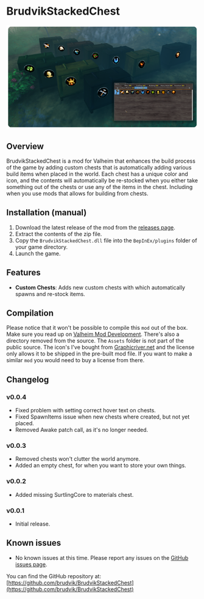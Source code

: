 # BrudvikStackedChest

![Display of the mod in use](https://raw.githubusercontent.com/brudvik/BrudvikStackedChest/refs/heads/master/mod-example-chests.png)

## Overview

BrudvikStackedChest is a mod for Valheim that enhances the build process of the game by adding custom chests that is automatically adding various build items when placed
in the world. Each chest has a unique color and icon, and the contents will automatically be re-stocked when you either take something out of the chests
or use any of the items in the chest. Including when you use mods that allows for building from chests.

## Installation (manual)

1. Download the latest release of the mod from the [releases page](https://github.com/brudvik/BrudvikStackedChest/releases).
2. Extract the contents of the zip file.
3. Copy the `BrudvikStackedChest.dll` file into the `BepInEx/plugins` folder of your game directory.
4. Launch the game.

## Features

- **Custom Chests**: Adds new custom chests with which automatically spawns and re-stock items.

## Compilation

Please notice that it won't be possible to compile this `mod` out of the box. Make sure you read up on [Valheim Mod Development](https://github.com/Valheim-Modding/JotunnModStub).
There's also a directory removed from the source. The `Assets` folder is not part of the public source. The icon's I've bought from [Graphicriver.net](https://graphicriver.net/item/fantasy-strategy-skills/35481040) and
the license only allows it to be shipped in the pre-built mod file. If you want to make a similar `mod` you would need to buy a license from there.

## Changelog

### v0.0.4

- Fixed problem with setting correct hover text on chests.
- Fixed SpawnItems issue when new chests where created, but not yet placed.
- Removed Awake patch call, as it's no longer needed.

### v0.0.3

- Removed chests won't clutter the world anymore.
- Added an empty chest, for when you want to store your own things.

### v0.0.2

- Added missing SurtlingCore to materials chest.

### v0.0.1

- Initial release.

## Known issues

- No known issues at this time. Please report any issues on the [GitHub issues page](https://github.com/brudvik/BrudvikStackedChest/issues).

You can find the GitHub repository at: [https://github.com/brudvik/BrudvikStackedChest](https://github.com/brudvik/BrudvikStackedChest)

